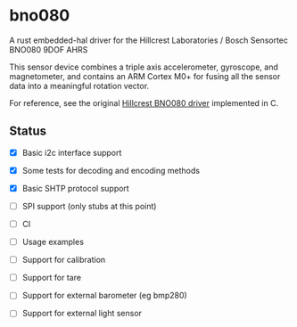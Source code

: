 # bno080

A rust embedded-hal driver for the Hillcrest Laboratories / Bosch Sensortec 
BNO080 9DOF AHRS

This sensor device combines a triple axis accelerometer, 
gyroscope, and magnetometer, and contains an ARM Cortex M0+ 
for fusing all the sensor data into a meaningful rotation vector. 

For reference, see the original 
[Hillcrest BNO080 driver](https://github.com/tstellanova/bno080-driver) implemented in C. 

## Status

- [x] Basic i2c interface support
- [x] Some tests for decoding and encoding methods
- [x] Basic SHTP protocol support
- [ ] SPI support (only stubs at this point)
- [ ] CI
- [ ] Usage examples
- [ ] Support for calibration 
- [ ] Support for tare
- [ ] Support for external barometer (eg bmp280)
- [ ] Support for external light sensor




